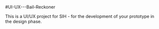 #UI-UX---Bail-Reckoner

This is a UI/UX project for SIH - for the development of your prototype in the design phase.

